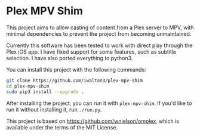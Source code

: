 # Plex MPV Shim

This project aims to allow casting of content from a Plex server to MPV, with
minimal dependencies to prevent the project from becoming unmaintained.

Currently this software has been tested to work with direct play through
the Plex iOS app. I have fixed support for some features, such as subtitle
selection. I have also ported everything to python3.

You can install this project with the following commands:
```bash
git clone https://github.com/iwalton3/plex-mpv-shim
cd plex-mpv-shim
sudo pip3 install --upgrade .
```

After installing the project, you can run it with `plex-mpv-shim`.
If you'd like to run it without installing it, run `./run.py`.

This project is based on https://github.com/wnielson/omplex, which
is available under the terms of the MIT License.


